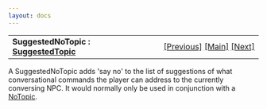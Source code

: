 ```yaml
---
layout: docs
---
```

<table width="100%" data-border="0" data-cellspacing="0"
data-cellpadding="3" data-bgcolor="#C0C0C0">
<colgroup>
<col style="width: 50%" />
<col style="width: 50%" />
</colgroup>
<tbody>
<tr>
<td style="text-align: left;"><strong>SuggestedNoTopic : <a
href="suggestedtopic.html">SuggestedTopic</a><br />
</strong></td>
<td style="text-align: right;"><a
href="suggestedyestopic.html">[Previous]</a> <a
href="generalintroduction.html">[Main]</a> <a
href="suggestedtopictree.html">[Next]</a></td>
</tr>
</tbody>
</table>

  
A SuggestedNoTopic adds 'say no' to the list of suggestions of what
conversational commands the player can address to the currently
conversing NPC. It would normally only be used in conjunction with a
[NoTopic](notopic.html).  
  
